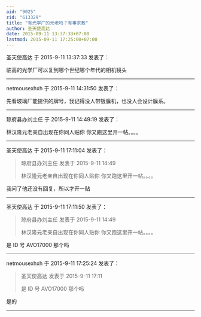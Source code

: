 ```yaml
---
aid: "9025"
zid: "613329"
title: "有光学厂的元老吗？有事求教"
author: 圣天使高达
date: 2015-09-11 13:37:33+07:00
lastmod: 2015-09-11 17:25:00+07:00
---
```


圣天使高达 于 2015-9-11 13:37:33 发表了：

临高的光学厂可以复到哪个世纪哪个年代的相机镜头

---

netmousexhxh 于 2015-9-11 14:31:50 发表了：

先看玻璃厂能提供的牌号，我记得没人带镀膜机，也没人会设计膜系。

---

琼府县办刘主任 于 2015-9-11 14:49:19 发表了：

林汉隆元老亲自出现在你同人贴你 你又跑这里开一帖。。。。

---

圣天使高达 于 2015-9-11 17:11:04 发表了：

> 琼府县办刘主任 发表于 2015-9-11 14:49
>
> 林汉隆元老亲自出现在你同人贴你 你又跑这里开一帖。。。。

我问了他还没有回复，所以才开一贴

---

圣天使高达 于 2015-9-11 17:11:50 发表了：

> 琼府县办刘主任 发表于 2015-9-11 14:49
>
> 林汉隆元老亲自出现在你同人贴你 你又跑这里开一帖。。。。

是 ID 号 AVO17000 那个吗

---

netmousexhxh 于 2015-9-11 17:25:24 发表了：

> 圣天使高达 发表于 2015-9-11 17:11
>
> 是 ID 号 AVO17000 那个吗

是的

---
